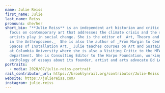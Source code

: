 ```yaml
---
name: Julie Reiss
first_name: Julie
last_name: Reiss
pronouns: she/her
short_bio: "**Julie Reiss** is an independent art historian and critic with a
  focus on contemporary art that addresses the climate crisis and the role
  artists play in social change. She is the editor of _Art, Theory and Practice
  in the Anthropocene._  She is also the author of _From Margin to Center: The
  Spaces of Installation Art._ Julie teaches courses on Art and Sustainability
  at Columbia University where she is also a Visiting Critic to the MFA
  department. She is Consulting Editor to the Harpo Foundation, working on an
  anthology of essays about its founder, artist and arts advocate Ed Levine."
portraits:
  - media: 2020/07/julie-reiss-portrait
rail_contributor_url: https://brooklynrail.org/contributor/Julie-Reiss
website: https://juliereiss.com/
instagram: julie.reiss
---
```

